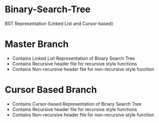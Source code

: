 # Binary-Search-Tree
BST Representation (Linked List and Cursor-based)


# Master Branch
- Contains Linked List Representation of Binary Search Tree
- Contains Recursive header file for recursive style functions
- Contains Non-recursive header file for non-recursive style function

# Cursor Based Branch
- Contains Cursor-based Representation of Binary Search Tree
- Contains Recursive header file for recursive style functions
- Contains Non-recursive header file for non-recursive style function
